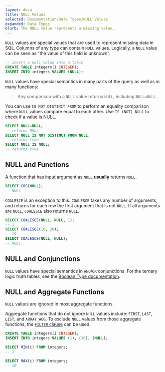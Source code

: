 ```yaml
---
layout: docu
title: NULL Values
selected: Documentation/Data Types/NULL Values
expanded: Data Types
blurb: The NULL value represents a missing value.
---
```


`NULL` values are special values that are used to represent missing data in SQL. Columns of any type can contain `NULL` values. Logically, a `NULL` value can be seen as "the value of this field is unknown".

```sql
-- insert a null value into a table
CREATE TABLE integers(i INTEGER);
INSERT INTO integers VALUES (NULL);
```

`NULL` values have special semantics in many parts of the query as well as in many functions:

> Any comparison with a `NULL` value returns `NULL`, including `NULL=NULL`.

You can use `IS NOT DISTINCT FROM` to perform an equality comparison where `NULL` values compare equal to each other. Use `IS (NOT) NULL` to check if a value is NULL.

```sql
SELECT NULL=NULL;
-- returns NULL
SELECT NULL IS NOT DISTINCT FROM NULL;
-- returns true
SELECT NULL IS NULL;
-- returns true
```

## NULL and Functions

A function that has input argument as `NULL` **usually** returns `NULL`.

```sql
SELECT COS(NULL);
-- NULL
```

`COALESCE` is an exception to this. `COALESCE` takes any number of arguments, and returns for each row the first argument that is not `NULL`. If all arguments are `NULL`, `COALESCE` also returns `NULL`.

```sql
SELECT COALESCE(NULL, NULL, 1);
-- 1
SELECT COALESCE(10, 20);
-- 10
SELECT COALESCE(NULL, NULL);
-- NULL
```

## NULL and Conjunctions

`NULL` values have special semantics in `AND`/`OR` conjunctions. For the ternary logic truth tables, see the [Boolean Type documentation](/docs/sql/data_types/boolean).

## NULL and Aggregate Functions

`NULL` values are ignored in most aggregate functions. 

Aggregate functions that do not ignore `NULL` values include: `FIRST`, `LAST`, `LIST`, and `ARRAY_AGG`. To exclude `NULL` values from those aggregate functions, the [`FILTER` clause](/docs/sql/query_syntax/filter) can be used.

```sql
CREATE TABLE integers(i INTEGER);
INSERT INTO integers VALUES (1), (10), (NULL);

SELECT MIN(i) FROM integers;
-- 1

SELECT MAX(i) FROM integers;
-- 10
```
